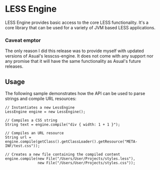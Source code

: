 LESS Engine
===========

LESS Engine provides basic access to the core LESS functionality. It's a core library that 
can be used for a variety of JVM based LESS applications.

### Caveat emptor

The only reason I did this release was to provide myself with updated versions of Asual's lesscss-engine. 
It does not come with any support nor any promise that it will have the same functionality as Asual's future releases. 


Usage
-----

The following sample demonstrates how the API can be used to parse strings and
compile URL resources:

    // Instantiates a new LessEngine
    LessEngine engine = new LessEngine();
    
    // Compiles a CSS string
    String text = engine.compile("div { width: 1 + 1 }");

    // Compiles an URL resource
    String url = engine.compile(getClass().getClassLoader().getResource("META-INF/test.css"));

    // Creates a new file containing the compiled content
    engine.compile(new File("/Users/User/Projects/styles.less"), 
                   new File("/Users/User/Projects/styles.css"));
